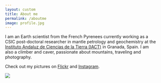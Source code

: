 ```yaml
---
layout: custom
title: About me
permalink: /aboutme
image: profile.jpg
---
```


I am an Earth scientist from the French Pyrenees currently working as a CSIC post-doctoral researcher in mantle petrology and geochemistry at the [Instituto Andaluz de Ciencias de la Tierra (IACT)](https://www.iact.ugr-csic.es/en/) in Granada, Spain. I am also a climber and caver, passionate about mountains, traveling and photography. 

Check out my pictures on [Flickr](https://www.flickr.com/photos/108939669@N03/) and [Instagram](https://www.instagram.com/romaintilhac).

<div class="image-container">
  <img src="{{ site.github.url }}/assets/img/flickr.jpg">
</div>